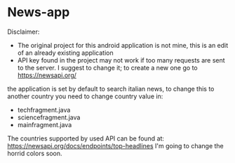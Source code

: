 # News-app

Disclaimer:
- The original project for this android application is not mine, this is an edit of an already existing application
- API key found in the project may not work if too many requests are sent to the server. I suggest to change it; to create a new one go to https://newsapi.org/

the application is set by default to search italian news, to change this to another country you need to change country value in:
- techfragment.java
- sciencefragment.java
- mainfragment.java

The countries supported by used API can be found at: https://newsapi.org/docs/endpoints/top-headlines
I'm going to change the horrid colors soon.
